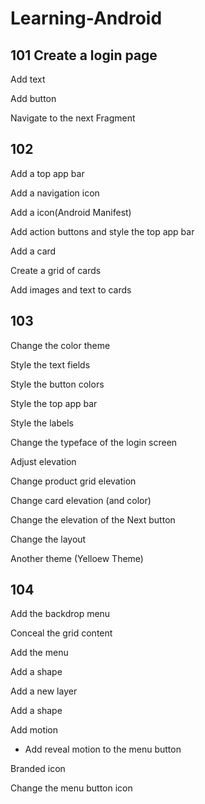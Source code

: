 # Learning-Android

## 101 Create a login page

Add text 

Add button

Navigate to the next Fragment

## 102
Add a top app bar

Add a navigation icon

Add a icon(Android Manifest)

Add action buttons and style the top app bar

Add a card

Create a grid of cards

Add images and text to cards

## 103

Change the color theme

Style the text fields

Style the button colors

Style the top app bar

Style the labels

Change the typeface of the login screen

Adjust elevation

Change product grid elevation

Change card elevation (and color)

Change the elevation of the Next button

Change the layout

Another theme (Yelloew Theme)

## 104

Add the backdrop menu

Conceal the grid content

Add the menu
 
Add a shape

Add a new layer

Add a shape

Add motion

+ Add reveal motion to the menu button

Branded icon

Change the menu button icon











